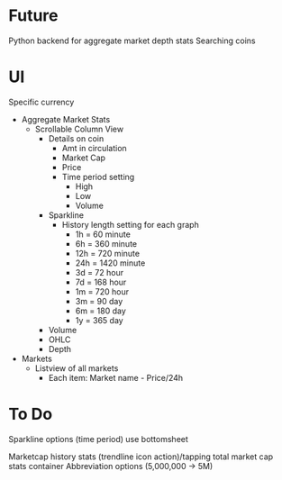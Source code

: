 # Future
Python backend for aggregate market depth stats
Searching coins

# UI
Specific currency
- Aggregate Market Stats
    - Scrollable Column View
        - Details on coin
            - Amt in circulation
            - Market Cap
            - Price
            - Time period setting
                - High
                - Low
                - Volume
        - Sparkline
            - History length setting for each graph
                - 1h = 60 minute
                - 6h = 360 minute
                - 12h = 720 minute
                - 24h = 1420 minute
                - 3d = 72 hour
                - 7d = 168 hour
                - 1m = 720 hour
                - 3m = 90 day
                - 6m = 180 day
                - 1y = 365 day
        - Volume
        - OHLC
        - Depth
- Markets
    - Listview of all markets
        - Each item: Market name - Price/24h


# To Do
Sparkline options (time period) use bottomsheet

Marketcap history stats (trendline icon action)/tapping total market cap stats container
Abbreviation options (5,000,000 -> 5M)